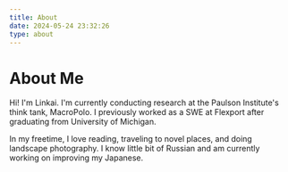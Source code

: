```yaml
---
title: About
date: 2024-05-24 23:32:26
type: about
---
```

# About Me

Hi! I'm Linkai. I'm currently conducting research at the Paulson Institute's think tank, MacroPolo. I previously worked as a SWE at Flexport after graduating from University of Michigan.

In my freetime, I love reading, traveling to novel places, and doing landscape photography. I know little bit of Russian and am currently working on improving my Japanese.
